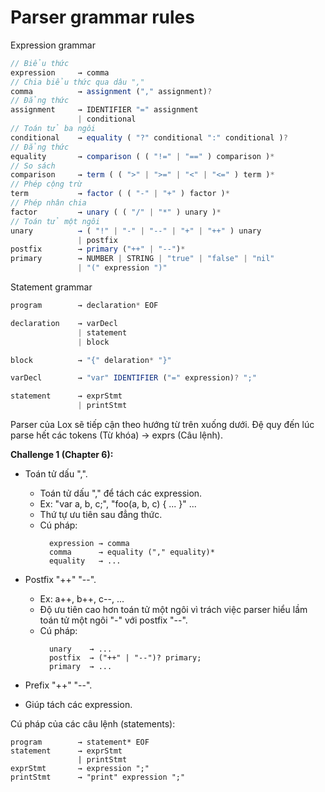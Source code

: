 
# Parser grammar rules
Expression grammar
```js
// Biểu thức
expression     → comma
// Chia biểu thức qua dâu ","
comma          → assignment ("," assignment)?
// Đẳng thức
assignment     → IDENTIFIER "=" assignment 
               | conditional
// Toán tử ba ngôi
conditional    → equality ( "?" conditional ":" conditional )?
// Đẳng thức
equality       → comparison ( ( "!=" | "==" ) comparison )*
// So sách
comparison     → term ( ( ">" | ">=" | "<" | "<=" ) term )*
// Phép cộng trừ
term           → factor ( ( "-" | "+" ) factor )*
// Phép nhân chia
factor         → unary ( ( "/" | "*" ) unary )*
// Toán tử một ngôi
unary          → ( "!" | "-" | "--" | "+" | "++" ) unary
               | postfix
postfix        → primary ("++" | "--")*
primary        → NUMBER | STRING | "true" | "false" | "nil"
               | "(" expression ")"
```

Statement grammar
```js
program        → declaration* EOF 

declaration    → varDecl
               | statement
               | block

block          → "{" delaration* "}"

varDecl        → "var" IDENTIFIER ("=" expression)? ";"

statement      → exprStmt
               | printStmt 
```

Parser của Lox sẽ tiếp cận theo hướng từ trên xuống dưới.
Đệ quy đến lúc parse hết các tokens (Từ khóa) → exprs (Câu lệnh).


<b>Challenge 1 (Chapter 6):</b>
- Toán tử dấu ",".
  - Toán tử dấu "," để tách các expression.
  - Ex: "var a, b, c;", "foo(a, b, c) { ... }" ...
  - Thứ tự ưu tiên sau đẳng thức.
  - Cú pháp:
    ```
      expression → comma
      comma      → equality ("," equality)*
      equality   → ...
    ```

- Postfix "++" "--".
  - Ex: a++, b++, c--, ...
  - Độ ưu tiên cao hơn toán tử một ngôi vì trách việc parser hiểu lầm toán tử một ngôi "-" với postfix "--".
  - Cú pháp:
    ```
      unary    → ...
      postfix  → ("++" | "--")? primary;
      primary  → ...
    ```
- Prefix "++" "--".
- Giúp tách các expression.

Cú pháp của các câu lệnh (statements):
```
program        → statement* EOF
statement      → exprStmt
               | printStmt
exprStmt       → expression ";"
printStmt      → "print" expression ";"
```